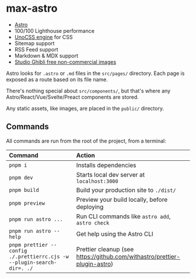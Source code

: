 # max-astro

- [Astro](https://github.com/withastro/astro)
- 100/100 Lighthouse performance
- [UnoCSS engine](https://github.com/unocss/unocss) for CSS
- Sitemap support
- RSS Feed support
- Markdown & MDX support
- [Studio Ghibli free non-commercial images](https://www.ghibli.jp/info/013344/)

Astro looks for `.astro` or `.md` files in the `src/pages/` directory. Each page is exposed as a route based on its file name.

There's nothing special about `src/components/`, but that's where any Astro/React/Vue/Svelte/Preact components are stored.

Any static assets, like images, are placed in the `public/` directory.

## Commands

All commands are run from the root of the project, from a terminal:

| Command                                                                | Action                                                                    |
| :--------------------------------------------------------------------- | :------------------------------------------------------------------------ |
| `pnpm i`                                                               | Installs dependencies                                                     |
| `pnpm dev`                                                             | Starts local dev server at `localhost:3000`                               |
| `pnpm build`                                                           | Build your production site to `./dist/`                                   |
| `pnpm preview`                                                         | Preview your build locally, before deploying                              |
| `pnpm run astro ...`                                                   | Run CLI commands like `astro add`, `astro check`                          |
| `pnpm run astro --help`                                                | Get help using the Astro CLI                                              |
| `pnpm prettier --config ./.prettierrc.cjs -w --plugin-search-dir=. ./` | Prettier cleanup (see https://github.com/withastro/prettier-plugin-astro) |
